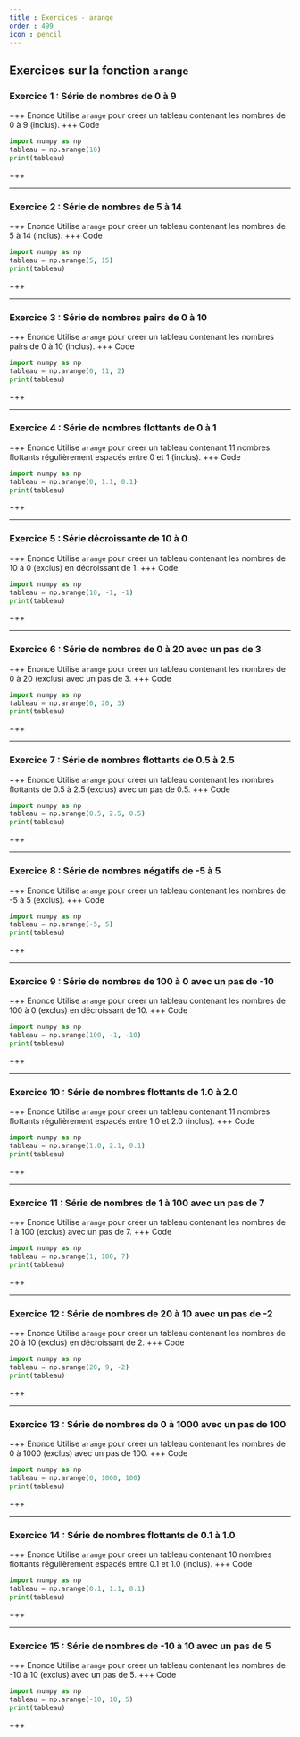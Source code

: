 ```yaml
---
title : Exercices - arange
order : 499
icon : pencil
---
```


## Exercices sur la fonction `arange`

### Exercice 1 : Série de nombres de 0 à 9
+++ Enonce
Utilise `arange` pour créer un tableau contenant les nombres de 0 à 9 (inclus).
+++ Code
```python
import numpy as np
tableau = np.arange(10)
print(tableau)
```
+++

---

### Exercice 2 : Série de nombres de 5 à 14
+++ Enonce
Utilise `arange` pour créer un tableau contenant les nombres de 5 à 14 (inclus).
+++ Code
```python
import numpy as np
tableau = np.arange(5, 15)
print(tableau)
```
+++

---

### Exercice 3 : Série de nombres pairs de 0 à 10
+++ Enonce
Utilise `arange` pour créer un tableau contenant les nombres pairs de 0 à 10 (inclus).
+++ Code
```python
import numpy as np
tableau = np.arange(0, 11, 2)
print(tableau)
```
+++

---

### Exercice 4 : Série de nombres flottants de 0 à 1
+++ Enonce
Utilise `arange` pour créer un tableau contenant 11 nombres flottants régulièrement espacés entre 0 et 1 (inclus).
+++ Code
```python
import numpy as np
tableau = np.arange(0, 1.1, 0.1)
print(tableau)
```
+++

---

### Exercice 5 : Série décroissante de 10 à 0
+++ Enonce
Utilise `arange` pour créer un tableau contenant les nombres de 10 à 0 (exclus) en décroissant de 1.
+++ Code
```python
import numpy as np
tableau = np.arange(10, -1, -1)
print(tableau)
```
+++

---

### Exercice 6 : Série de nombres de 0 à 20 avec un pas de 3
+++ Enonce
Utilise `arange` pour créer un tableau contenant les nombres de 0 à 20 (exclus) avec un pas de 3.
+++ Code
```python
import numpy as np
tableau = np.arange(0, 20, 3)
print(tableau)
```
+++

---

### Exercice 7 : Série de nombres flottants de 0.5 à 2.5
+++ Enonce
Utilise `arange` pour créer un tableau contenant les nombres flottants de 0.5 à 2.5 (exclus) avec un pas de 0.5.
+++ Code
```python
import numpy as np
tableau = np.arange(0.5, 2.5, 0.5)
print(tableau)
```
+++

---

### Exercice 8 : Série de nombres négatifs de -5 à 5
+++ Enonce
Utilise `arange` pour créer un tableau contenant les nombres de -5 à 5 (exclus).
+++ Code
```python
import numpy as np
tableau = np.arange(-5, 5)
print(tableau)
```
+++

---

### Exercice 9 : Série de nombres de 100 à 0 avec un pas de -10
+++ Enonce
Utilise `arange` pour créer un tableau contenant les nombres de 100 à 0 (exclus) en décroissant de 10.
+++ Code
```python
import numpy as np
tableau = np.arange(100, -1, -10)
print(tableau)
```
+++

---

### Exercice 10 : Série de nombres flottants de 1.0 à 2.0
+++ Enonce
Utilise `arange` pour créer un tableau contenant 11 nombres flottants régulièrement espacés entre 1.0 et 2.0 (inclus).
+++ Code
```python
import numpy as np
tableau = np.arange(1.0, 2.1, 0.1)
print(tableau)
```
+++

---

### Exercice 11 : Série de nombres de 1 à 100 avec un pas de 7
+++ Enonce
Utilise `arange` pour créer un tableau contenant les nombres de 1 à 100 (exclus) avec un pas de 7.
+++ Code
```python
import numpy as np
tableau = np.arange(1, 100, 7)
print(tableau)
```
+++

---

### Exercice 12 : Série de nombres de 20 à 10 avec un pas de -2
+++ Enonce
Utilise `arange` pour créer un tableau contenant les nombres de 20 à 10 (exclus) en décroissant de 2.
+++ Code
```python
import numpy as np
tableau = np.arange(20, 9, -2)
print(tableau)
```
+++

---

### Exercice 13 : Série de nombres de 0 à 1000 avec un pas de 100
+++ Enonce
Utilise `arange` pour créer un tableau contenant les nombres de 0 à 1000 (exclus) avec un pas de 100.
+++ Code
```python
import numpy as np
tableau = np.arange(0, 1000, 100)
print(tableau)
```
+++

---

### Exercice 14 : Série de nombres flottants de 0.1 à 1.0
+++ Enonce
Utilise `arange` pour créer un tableau contenant 10 nombres flottants régulièrement espacés entre 0.1 et 1.0 (inclus).
+++ Code
```python
import numpy as np
tableau = np.arange(0.1, 1.1, 0.1)
print(tableau)
```
+++

---

### Exercice 15 : Série de nombres de -10 à 10 avec un pas de 5
+++ Enonce
Utilise `arange` pour créer un tableau contenant les nombres de -10 à 10 (exclus) avec un pas de 5.
+++ Code
```python
import numpy as np
tableau = np.arange(-10, 10, 5)
print(tableau)
```
+++
